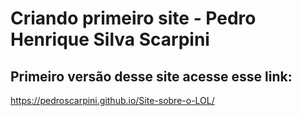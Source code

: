 # Criando primeiro site - Pedro Henrique Silva Scarpini
## Primeiro versão desse site acesse esse link:
https://pedroscarpini.github.io/Site-sobre-o-LOL/
